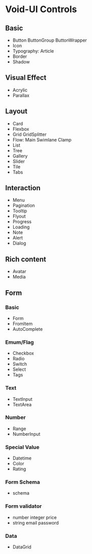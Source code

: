 # Void-UI Controls

## Basic

- Button ButtonGroup ButtonWrapper
- Icon
- Typography: Article
- Border
- Shadow

## Visual Effect

- Acrylic
- Parallax

## Layout

- Card
- Flexbox
- Grid GridSplitter
- Flow: Main Swimlane Clamp
- List
- Tree
- Gallery
- Slider
- Tile
- Tabs

## Interaction

- Menu
- Pagination
- Tooltip
- Flyout
- Progress
- Loading
- Note
- Alert
- Dialog

## Rich content

- Avatar
- Media

## Form

### Basic

- Form
- FromItem
- AutoComplete

### Emum/Flag

- Checkbox
- Radio
- Switch
- Select
- Tags

### Text

- TextInput
- TextArea

### Number

- Range
- NumberInput

### Special Value

- Datetime
- Color
- Rating

### Form Schema

- schema

### Form validator

- number integer price
- string email password

### Data

- DataGrid

